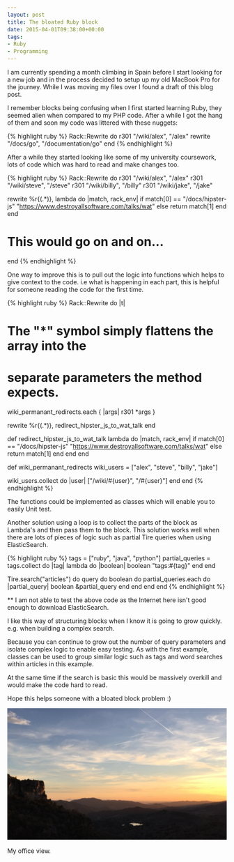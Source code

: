 ```yaml
---
layout: post
title: The bloated Ruby block
date: 2015-04-01T09:38:00+00:00
tags:
- Ruby
- Programming
---
```


I am currently spending a month climbing in Spain before I start looking for a new job and in
the process decided to setup up my old MacBook Pro for the journey.
While I was moving my files over I found a draft of this blog post.

I remember blocks being confusing when I first started learning Ruby, they seemed alien when compared to my PHP code.
After a while I got the hang of them and soon my code was littered with these nuggets:

{% highlight ruby %}
Rack::Rewrite do
  r301 "/wiki/alex", "/alex"
  rewrite "/docs/go", "/documentation/go"
end
{% endhighlight %}

After a while they started looking like some of my university coursework, lots of code which was hard to read and make changes too.

{% highlight ruby %}
Rack::Rewrite do
  r301 "/wiki/alex", "/alex"
  r301 "/wiki/steve", "/steve"
  r301 "/wiki/billy", "/billy"
  r301 "/wiki/jake", "/jake"

  rewrite %r{(.*)}, lambda do |match, rack_env|
    if match[0] == "/docs/hipster-js"
      "https://www.destroyallsoftware.com/talks/wat"
    else
      return match[1]
    end
  end

   # This would go on and on...
end
{% endhighlight %}

One way to improve this is to pull out the logic into functions which helps to give context to the code.
i.e what is happening in each part, this is helpful for someone reading the code for the first time.

{% highlight ruby %}
Rack::Rewrite do |t|
  # The "*" symbol simply flattens the array into the
  # separate parameters the method expects.
  wiki_permanant_redirects.each { |args| r301 *args }

  rewrite %r{(.*)}, redirect_hipster_js_to_wat_talk
end

def redirect_hipster_js_to_wat_talk
  lambda do |match, rack_env|
    if match[0] == "/docs/hipster-js"
      "https://www.destroyallsoftware.com/talks/wat"
    else
      return match[1]
    end
  end
end

def wiki_permanant_redirects
  wiki_users = ["alex", "steve", "billy", "jake"]

  wiki_users.collect do |user|
    ["/wiki/#{user}", "/#{user}"]
  end
end
{% endhighlight %}

The functions could be implemented as classes which will enable you to easily Unit test.

Another solution using a loop is to collect the parts of the block as Lambda's and then pass them to the block.
This solution works well when there are lots of pieces of logic such as partial Tire queries when using ElasticSearch.

{% highlight ruby %}
tags = ["ruby", "java", "python"]
partial_queries = tags.collect do |tag|
  lambda do |boolean|
    boolean "tags:#{tag}"
  end
end

Tire.search("articles") do
  query do
    boolean do
      partial_queries.each do |partial_query|
        boolean &partial_query
      end
    end
  end
end
{% endhighlight %}

** I am not able to test the above code as the Internet here isn't good enough to download ElasticSearch.

I like this way of structuring blocks when I know it is going to grow quickly. e.g. when building a complex search.

Because you can continue to grow out the number of query parameters and isolate complex logic to enable easy testing.
As with the first example, classes can be used to group similar logic such as tags and word searches within articles in this example.

At the same time if the search is basic this would be massively overkill and would make the code hard to read.

Hope this helps someone with a bloated block problem :)

![View from Siurana Campsite](/images/post_images/blocks_office.png)

My office view.
